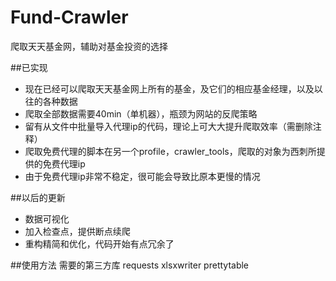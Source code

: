 # Fund-Crawler
爬取天天基金网，辅助对基金投资的选择

##已实现
- 现在已经可以爬取天天基金网上所有的基金，及它们的相应基金经理，以及以往的各种数据
- 爬取全部数据需要40min（单机器），瓶颈为网站的反爬策略
- 留有从文件中批量导入代理ip的代码，理论上可大大提升爬取效率（需删除注释）
- 爬取免费代理的脚本在另一个profile，crawler_tools，爬取的对象为西刺所提供的免费代理ip
- 由于免费代理ip非常不稳定，很可能会导致比原本更慢的情况

##以后的更新
- 数据可视化
- 加入检查点，提供断点续爬
- 重构精简和优化，代码开始有点冗余了

##使用方法 需要的第三方库
requests
xlsxwriter
prettytable
